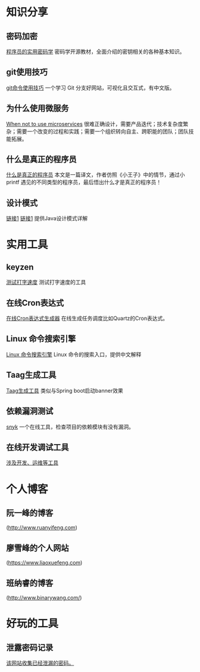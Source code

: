 # 知识分享

## 密码加密
[程序员的实用密码学](https://cryptobook.nakov.com/)
密码学开源教材，全面介绍的密钥相关的各种基本知识。

## git使用技巧
[git命令使用技巧](https://learngitbranching.js.org/)
一个学习 Git 分支好网站，可视化且交互式，有中文版。

## 为什么使用微服务
[When not to use microservices](https://www.feval.fr/posts/microservices/)
很难正确设计，需要产品迭代；技术复杂度繁杂；需要一个改变的过程和实践；需要一个组织转向自主、跨职能的团队；团队技能拓展。

## 什么是真正的程序员
[什么是真正的程序员](https://www.cnblogs.com/xueweihan/p/5220513.html)
本文是一篇译文，作者仿照《小王子》中的情节，通过小 printf 遇见的不同类型的程序员，最后悟出什么才是真正的程序员！

## 设计模式
[链接1](https://design-patterns.readthedocs.io/zh_CN/latest/read_uml.html)
[链接1](http://blog.anxpp.com/index.php/archives/489/)
提供Java设计模式详解

# 实用工具

## keyzen
[测试打字速度](https://wwwtyro.github.io/keyzen/)
测试打字速度的工具

## 在线Cron表达式
[在线Cron表达式生成器](http://cron.qqe2.com/)
在线生成任务调度比如Quartz的Cron表达式。

## Linux 命令搜索引擎
[Linux 命令搜索引擎](https://git.io/linux )
Linux 命令的搜索入口，提供中文解释

## Taag生成工具
[Taag生成工具](http://patorjk.com/software/taag/)
类似与Spring boot启动banner效果

## 依赖漏洞测试
[snyk](https://snyk.io/)
一个在线工具，检查项目的依赖模块有没有漏洞。

## 在线开发调试工具
[涉及开发、运维等工具](https://tool.apizl.com/)

# 个人博客

## 阮一峰的博客
(http://www.ruanyifeng.com)

## 廖雪峰的个人网站
(https://www.liaoxuefeng.com)

## 班纳睿的博客
(http://www.binarywang.com/)

# 好玩的工具

## 泄露密码记录
[该网站收集已经泄漏的密码。](https://haveibeenpwned.com)
